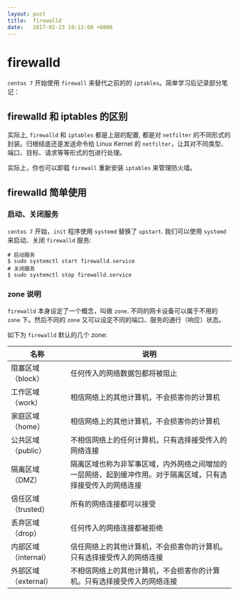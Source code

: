```yaml
---
layout: post
title:  firewalld
date:   2017-02-23 19:12:08 +0800
---
```


# firewalld

`centos 7` 开始使用  `firewall` 来替代之前的的 `iptables`。简单学习后记录部分笔记：

## firewalld 和 iptables 的区别

实际上, `firewalld` 和 `iptables` 都是上层的配置, 都是对 `netfilter` 的不同形式的封装。归根结底还是发送命令给 Linux Kernel 的 `netfilter`，让其对不同类型、端口、目标、请求等等形式的包进行处理。

实际上，你也可以卸载 `firewall` 重新安装  `iptables` 来管理防火墙。

## firewalld 简单使用

### 启动、关闭服务

`centos 7` 开始，`init` 程序使用 `systemd` 替换了 `upstart`. 我们可以使用 `systemd` 来启动、关闭 `firewalld` 服务:

```
# 启动服务
$ sudo systemctl start firewalld.service
# 关闭服务
$ sudo systemctl stop firewalld.service
```

### zone 说明

`firewalld` 本身设定了一个概念，叫做 `zone`. 不同的网卡设备可以属于不用的 `zone` 下。然后不同的 `zone` 又可以设定不同的端口、服务的通行（响应）状态。

如下为 `firewalld` 默认的几个 zone:

| 名称 | 说明 |
| ---- | ---- |
| 阻塞区域（block） | 任何传入的网络数据包都将被阻止 |
| 工作区域（work）| 相信网络上的其他计算机，不会损害你的计算机 |
| 家庭区域（home）| 相信网络上的其他计算机，不会损害你的计算机 |
| 公共区域（public）| 不相信网络上的任何计算机，只有选择接受传入的网络连接 |
| 隔离区域（DMZ）| 隔离区域也称为非军事区域，内外网络之间增加的一层网络，起到缓冲作用。对于隔离区域，只有选择接受传入的网络连接 |
| 信任区域（trusted）| 所有的网络连接都可以接受 |
| 丢弃区域（drop）| 任何传入的网络连接都被拒绝 |
| 内部区域（internal）| 信任网络上的其他计算机，不会损害你的计算机。只有选择接受传入的网络连接 |
| 外部区域（external）| 不相信网络上的其他计算机，不会损害你的计算机。只有选择接受传入的网络连接 |


